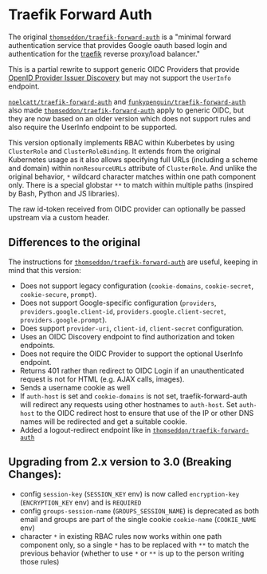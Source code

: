 
# Traefik Forward Auth

The original [`thomseddon/traefik-forward-auth`](https://github.com/thomseddon/traefik-forward-auth) is a "minimal forward authentication service that provides Google oauth based login and authentication for the [traefik](https://github.com/containous/traefik) reverse proxy/load balancer."

This is a partial rewrite to support generic OIDC Providers that provide [OpenID Provider Issuer Discovery](https://openid.net/specs/openid-connect-discovery-1_0.html) but may not support the `UserInfo` endpoint.

[`noelcatt/traefik-forward-auth`](https://github.com/noelcatt/traefik-forward-auth) and [`funkypenguin/traefik-forward-auth`](https://github.com/funkypenguin/traefik-forward-auth) also made [`thomseddon/traefik-forward-auth`](https://github.com/thomseddon/traefik-forward-auth) apply to generic OIDC, but they are now based on an older version which does not support rules and also require the UserInfo endpoint to be supported.

This version optionally implements RBAC within Kuberbetes by using `ClusterRole` and `ClusterRoleBinding`. It extends from the original Kubernetes usage as it also allows specifying full URLs (including a scheme and domain) within `nonResourceURLs` attribute of `ClusterRole`. And unlike the original behavior, `*` wildcard character matches within one path component only. There is a special globstar `**` to match within multiple paths (inspired by Bash, Python and JS libraries).

The raw id-token received from OIDC provider can optionally be passed upstream via a custom header.

## Differences to the original

The instructions for [`thomseddon/traefik-forward-auth`](https://github.com/thomseddon/traefik-forward-auth) are useful, keeping in mind that this version:

- Does not support legacy configuration (`cookie-domains`, `cookie-secret`, `cookie-secure`, `prompt`).
- Does not support Google-specific configuration (`providers`, `providers.google.client-id`, `providers.google.client-secret`, `providers.google.prompt`).
- Does support `provider-uri`, `client-id`, `client-secret` configuration.
- Uses an OIDC Discovery endpoint to find authorization and token endpoints.
- Does not require the OIDC Provider to support the optional UserInfo endpoint.
- Returns 401 rather than redirect to OIDC Login if an unauthenticated request is not for HTML (e.g. AJAX calls, images).
- Sends a username cookie as well
- If `auth-host` is set and `cookie-domains` is not set, traefik-forward-auth will redirect any requests using other hostnames to `auth-host`. Set `auth-host` to the OIDC redirect host to ensure that use of the IP or other DNS names will be redirected and get a suitable cookie.
- Added a logout-redirect endpoint like in [`thomseddon/traefik-forward-auth`](https://github.com/thomseddon/traefik-forward-auth)

## Upgrading from 2.x version to 3.0 (Breaking Changes):

- config `session-key` (`SESSION_KEY` env) is now called `encryption-key` (`ENCRYPTION_KEY` env) and is `REQUIRED`
- config `groups-session-name` (`GROUPS_SESSION_NAME`) is deprecated as both email and groups are part of the single cookie `cookie-name` (`COOKIE_NAME` env)
- character `*` in existing RBAC rules now works within one path component only, so a single `*` has to be replaced with `**` to match the previous behavior (whether to use `*` or `**` is up to the person writing those rules)

